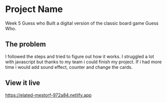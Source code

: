 # Project Name
Week 5 Guess who 
Built a digital version of the classic board game Guess Who. 

## The problem
I followed the steps and tried to figure out how it works.
I struggled a lot with javascript but thanks to my team i could finish my project. 
If i had more time i would add sound effect, counter and change the cards.

## View it live
https://elated-mestorf-972a84.netlify.app
